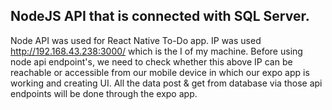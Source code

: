 ## NodeJS API that is connected with SQL Server.
Node API was used for React Native To-Do app.
IP was used http://192.168.43.238:3000/ which is the I of my machine.
Before using node api endpoint's, we need to check whether this above IP can be reachable or accessible from our mobile device in which our expo app is working and creating UI. All the data post & get from database via those api endpoints will be done through the expo app.
